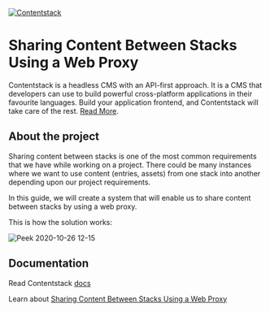 [![Contentstack](https://www.contentstack.com/docs/static/images/contentstack.png)](https://www.contentstack.com/)

#  Sharing Content Between Stacks Using a Web Proxy 

Contentstack is a headless CMS with an API-first approach. It is a CMS that developers can use to build powerful cross-platform applications in their favourite languages. Build your application frontend, and Contentstack will take care of the rest. [Read More](https://www.contentstack.com/).

## About the project

Sharing content between stacks is one of the most common requirements that we have while working on a project. There could be many instances where we want to use content (entries, assets) from one stack into another depending upon our project requirements.

In this guide, we will create a system that will enable us to share content between stacks by using a web proxy.

This is how the solution works:

![Peek 2020-10-26 12-15](https://user-images.githubusercontent.com/29656920/97141583-ffd1e600-1784-11eb-97cf-b4a12cecdec8.gif)

## Documentation

Read Contentstack [docs](https://www.contentstack.com/docs/)

Learn about [Sharing Content Between Stacks Using a Web Proxy](https://www.contentstack.com/docs/developers/how-to-guides/share-content-between-stacks-using-a-web-proxy/)
